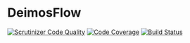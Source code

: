 # DeimosFlow

[![Scrutinizer Code Quality](https://scrutinizer-ci.com/g/DeimosProject/Flow/badges/quality-score.png?b=master)](https://scrutinizer-ci.com/g/DeimosProject/Flow/?branch=master)
[![Code Coverage](https://scrutinizer-ci.com/g/DeimosProject/Flow/badges/coverage.png?b=master)](https://scrutinizer-ci.com/g/DeimosProject/Flow/?branch=master)
[![Build Status](https://scrutinizer-ci.com/g/DeimosProject/Flow/badges/build.png?b=master)](https://scrutinizer-ci.com/g/DeimosProject/Flow/build-status/master)
